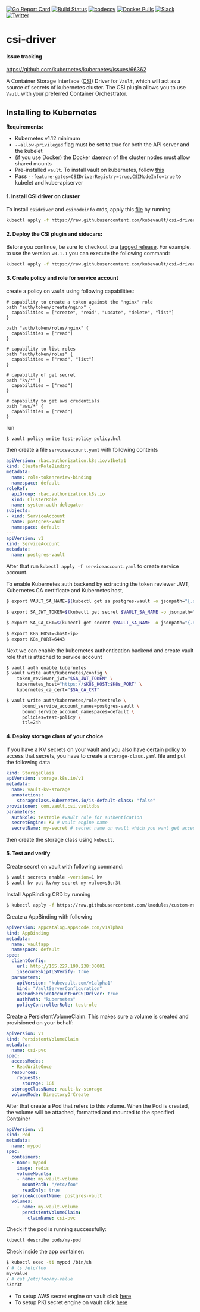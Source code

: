 [![Go Report Card](https://goreportcard.com/badge/github.com/kubevault/csi-driver)](https://goreportcard.com/report/github.com/kubevault/csi-driver)
[![Build Status](https://travis-ci.org/kubevault/csi-driver.svg?branch=master)](https://travis-ci.org/kubevault/csi-driver)
[![codecov](https://codecov.io/gh/kubevault/csi-driver/branch/master/graph/badge.svg)](https://codecov.io/gh/kubevault/csi-driver)
[![Docker Pulls](https://img.shields.io/docker/pulls/kubevault/csi-driver.svg)](https://hub.docker.com/r/kubevault/csi-driver/)
[![Slack](http://slack.kubernetes.io/badge.svg)](http://slack.kubernetes.io/#pharmer)
[![Twitter](https://img.shields.io/twitter/follow/appscodehq.svg?style=social&logo=twitter&label=Follow)](https://twitter.com/intent/follow?screen_name=AppsCodeHQ)


# csi-driver


#### Issue tracking

https://github.com/kubernetes/kubernetes/issues/66362


A Container Storage Interface ([CSI](https://github.com/container-storage-interface/spec)) Driver for `Vault`, which will act as a source of secrets of kubernetes cluster.
The CSI plugin allows you to use `Vault` with your preferred Container Orchestrator.


## Installing to Kubernetes

**Requirements:**

* Kubernetes v1.12 minimum
* `--allow-privileged` flag must be set to true for both the API server and the kubelet
* (if you use Docker) the Docker daemon of the cluster nodes must allow shared mounts
* Pre-installed `vault`. To install vault on kubernetes, follow [this](docs/vault-install.md)
* Pass `--feature-gates=CSIDriverRegistry=true,CSINodeInfo=true` to kubelet and kube-apiserver


#### 1. Install CSI driver on cluster

To install `csidriver` and `csinodeinfo` crds, apply this [file](hack/deploy/csi-crd.yaml) by running

```sh
kubectl apply -f https://raw.githubusercontent.com/kubevault/csi-driver/master/hack/deploy/csi-crd.yaml
```

#### 2. Deploy the CSI plugin and sidecars:

Before you continue, be sure to checkout to a [tagged release](https://github.com/kubevault/csi-driver/releases). For
example, to use the version `v0.1.1` you can execute the following command:

```sh
kubectl apply -f https://raw.githubusercontent.com/kubevault/csi-driver/master/hack/deploy/releases/csi-vault-v0.1.1.yaml
```

#### 3. Create policy and role for service account

create a policy on `vault` using following capabilities:
```hcl
# capability to create a token against the "nginx" role
path "auth/token/create/nginx" {
  capabilities = ["create", "read", "update", "delete", "list"]
}

path "auth/token/roles/nginx" {
  capabilities = ["read"]
}

# capability to list roles
path "auth/token/roles" {
  capabilities = ["read", "list"]
}

# capability of get secret
path "kv/*" {
  capabilities = ["read"]
}

# capability to get aws credentials
path "aws/*" {
  capabilities = ["read"]
}

```
run

```bash
$ vault policy write test-policy policy.hcl
```
then create a file `serviceaccount.yaml` with following contents

```yaml
apiVersion: rbac.authorization.k8s.io/v1beta1
kind: ClusterRoleBinding
metadata:
  name: role-tokenreview-binding
  namespace: default
roleRef:
  apiGroup: rbac.authorization.k8s.io
  kind: ClusterRole
  name: system:auth-delegator
subjects:
- kind: ServiceAccount
  name: postgres-vault
  namespace: default
---
apiVersion: v1
kind: ServiceAccount
metadata:
  name: postgres-vault
```

After that run `kubectl apply -f serviceaccount.yaml` to create service account.

To enable Kubernetes auth backend by extracting the token reviewer JWT, Kubernetes CA certificate and Kubernetes host,

```bash
$ export VAULT_SA_NAME=$(kubectl get sa postgres-vault -o jsonpath="{.secrets[*]['name']}")

$ export SA_JWT_TOKEN=$(kubectl get secret $VAULT_SA_NAME -o jsonpath="{.data.token}" | base64 --decode; echo)

$ export SA_CA_CRT=$(kubectl get secret $VAULT_SA_NAME -o jsonpath="{.data['ca\.crt']}" | base64 --decode; echo)

$ export K8S_HOST=<host-ip>
$ export K8s_PORT=6443
```

Next we can enable the kubernetes authentication backend and create vault role that is attached to service account

```bash
$ vault auth enable kubernetes
$ vault write auth/kubernetes/config \
    token_reviewer_jwt="$SA_JWT_TOKEN" \
    kubernetes_host="https://$K8S_HOST:$K8s_PORT" \
    kubernetes_ca_cert="$SA_CA_CRT"

$ vault write auth/kubernetes/role/testrole \
      bound_service_account_names=postgres-vault \
      bound_service_account_namespaces=default \
      policies=test-policy \
      ttl=24h
```

#### 4. Deploy storage class of your choice


If you have a KV secrets on your vault and you also have certain policy to access that secrets, you have to create a `storage-class.yaml` file and put the following data

```yaml
kind: StorageClass
apiVersion: storage.k8s.io/v1
metadata:
  name: vault-kv-storage
  annotations:
    storageclass.kubernetes.io/is-default-class: "false"
provisioner: com.vault.csi.vaultdbs
parameters:
  authRole: testrole #vault role for authentication
  secretEngine: KV # vault engine name
  secretName: my-secret # secret name on vault which you want get access

```


then create the storage class using `kubectl`.


#### 5. Test and verify

Create secret on vault with following command:

```bash
$ vault secrets enable -version=1 kv
$ vault kv put kv/my-secret my-value=s3cr3t
```

Install AppBinding CRD by running

```bash
$ kubectl apply -f https://raw.githubusercontent.com/kmodules/custom-resources/master/api/crds/appbinding.yaml
```

Create a AppBinding with following

```yaml
apiVersion: appcatalog.appscode.com/v1alpha1
kind: AppBinding
metadata:
  name: vaultapp
  namespace: default
spec:
  clientConfig:
    url: http://165.227.190.238:30001
    insecureSkipTLSVerify: true
  parameters:
    apiVersion: "kubevault.com/v1alpha1"
    kind: "VaultServerConfiguration"
    usePodServiceAccountForCSIDriver: true
    authPath: "kubernetes"
    policyControllerRole: testrole

```

Create a PersistentVolumeClaim. This makes sure a volume is created and provisioned on your behalf:

```yaml
apiVersion: v1
kind: PersistentVolumeClaim
metadata:
  name: csi-pvc
spec:
  accessModes:
  - ReadWriteOnce
  resources:
    requests:
      storage: 1Gi
  storageClassName: vault-kv-storage
  volumeMode: DirectoryOrCreate

```

After that create a Pod that refers to this volume. When the Pod is created, the volume will be attached, formatted and mounted to the specified Container

```yaml
apiVersion: v1
kind: Pod
metadata:
  name: mypod
spec:
  containers:
  - name: mypod
    image: redis
    volumeMounts:
    - name: my-vault-volume
      mountPath: "/etc/foo"
      readOnly: true
  serviceAccountName: postgres-vault
  volumes:
    - name: my-vault-volume
      persistentVolumeClaim:
        claimName: csi-pvc
```

Check if the pod is running successfully:

```sh
kubectl describe pods/my-pod
```


Check inside the app container:

```sh
$ kubectl exec -ti mypod /bin/sh
/ # ls /etc/foo
my-value
/ # cat /etc/foo/my-value
s3cr3t
```


* To setup AWS secret engine on vault click [here](docs/engines/aws.md)
* To setup PKI secret engine on vault click [here](docs/engines/pki.md)